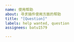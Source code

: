 ```yaml
---
name: 使用帮助
about: 寻求插件使用方面的帮助
title: "[Question]"
labels: help wanted, question
assignees: batu1579

---
```



